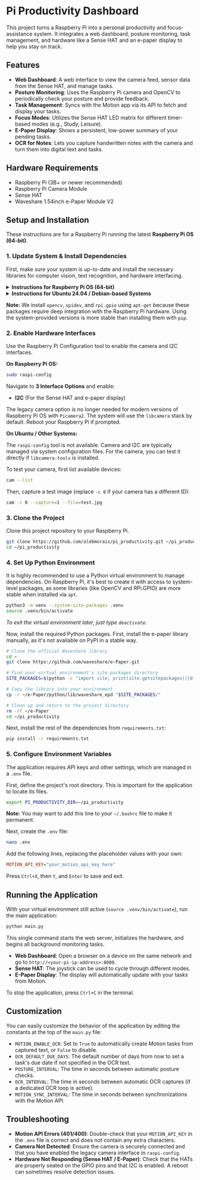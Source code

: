 # Pi Productivity Dashboard

This project turns a Raspberry Pi into a personal productivity and focus-assistance system. It integrates a web dashboard, posture monitoring, task management, and hardware like a Sense HAT and an e-paper display to help you stay on track.

## Features

- **Web Dashboard**: A web interface to view the camera feed, sensor data from the Sense HAT, and manage tasks.
- **Posture Monitoring**: Uses the Raspberry Pi camera and OpenCV to periodically check your posture and provide feedback.
- **Task Management**: Syncs with the Motion app via its API to fetch and display your tasks.
- **Focus Modes**: Utilizes the Sense HAT LED matrix for different timer-based modes (e.g., Study, Leisure).
- **E-Paper Display**: Shows a persistent, low-power summary of your pending tasks.
- **OCR for Notes**: Lets you capture handwritten notes with the camera and turn them into digital text and tasks.

## Hardware Requirements

- Raspberry Pi (3B+ or newer recommended)
- Raspberry Pi Camera Module
- Sense HAT
- Waveshare 1.54inch e-Paper Module V2

## Setup and Installation

These instructions are for a Raspberry Pi running the latest **Raspberry Pi OS (64-bit)**.

### 1. Update System & Install Dependencies

First, make sure your system is up-to-date and install the necessary libraries for computer vision, text recognition, and hardware interfacing.

<details>
<summary><b>Instructions for Raspberry Pi OS (64-bit)</b></summary>

```bash
sudo apt-get update
sudo apt-get upgrade -y
sudo apt-get install -y \
    libcamera-dev \
    libcap-dev \
    python3-opencv \
    python3-spidev \
    python3-rpi.gpio \
    tesseract-ocr \
    libatlas-base-dev
```

</details>

<details>
<summary><b>Instructions for Ubuntu 24.04 / Debian-based Systems</b></summary>

On Ubuntu and other modern Debian-based systems, some package names are different. `libatlas-base-dev` is often replaced by other libraries, and camera tools are in a different package.

```bash
sudo apt-get update
sudo apt-get upgrade -y
sudo apt-get install -y \
    libcamera-tools \
    libcap-dev \
    python3-opencv \
    python3-spidev \
    python3-rpi.gpio \
    tesseract-ocr \
    libblas-dev \
    liblapack-dev
```

</details>

**Note:** We install `opencv`, `spidev`, and `rpi.gpio` using `apt-get` because these packages require deep integration with the Raspberry Pi hardware. Using the system-provided versions is more stable than installing them with `pip`.

### 2. Enable Hardware Interfaces

Use the Raspberry Pi Configuration tool to enable the camera and I2C interfaces.

**On Raspberry Pi OS:**
```bash
sudo raspi-config
```

Navigate to **3 Interface Options** and enable:
- **I2C** (For the Sense HAT and e-paper display)

The legacy camera option is no longer needed for modern versions of Raspberry Pi OS with `Picamera2`. The system will use the `libcamera` stack by default. Reboot your Raspberry Pi if prompted.

**On Ubuntu / Other Systems:**

The `raspi-config` tool is not available. Camera and I2C are typically managed via system configuration files. For the camera, you can test it directly if `libcamera-tools` is installed.

To test your camera, first list available devices:
```bash
cam --list
```

Then, capture a test image (replace `-c 0` if your camera has a different ID):
```bash
cam -c 0 --capture=1 --file=test.jpg
```

### 3. Clone the Project

Clone this project repository to your Raspberry Pi.

```bash
git clone https://github.com/alebmorais/pi_productivity.git ~/pi_productivity
cd ~/pi_productivity
```

### 4. Set Up Python Environment

It is highly recommended to use a Python virtual environment to manage dependencies. On Raspberry Pi, it's best to create it with access to system-level packages, as some libraries (like OpenCV and RPi.GPIO) are more stable when installed via `apt`.

```bash
python3 -m venv --system-site-packages .venv
source .venv/bin/activate
```

*To exit the virtual environment later, just type `deactivate`.*

Now, install the required Python packages. First, install the e-paper library manually, as it's not available on PyPI in a stable way.

```bash
# Clone the official Waveshare library
cd ~
git clone https://github.com/waveshare/e-Paper.git

# Find your virtual environment's site-packages directory
SITE_PACKAGES=$(python -c "import site; print(site.getsitepackages()[0])")

# Copy the library into your environment
cp -r ~/e-Paper/python/lib/waveshare_epd "$SITE_PACKAGES/"

# Clean up and return to the project directory
rm -rf ~/e-Paper
cd ~/pi_productivity
```

Next, install the rest of the dependencies from `requirements.txt`:

```bash
pip install -r requirements.txt
```

### 5. Configure Environment Variables

The application requires API keys and other settings, which are managed in a `.env` file.

First, define the project's root directory. This is important for the application to locate its files.

```bash
export PI_PRODUCTIVITY_DIR=~/pi_productivity
```

**Note:** You may want to add this line to your `~/.bashrc` file to make it permanent.

Next, create the `.env` file:

```bash
nano .env
```

Add the following lines, replacing the placeholder values with your own:

```ini
MOTION_API_KEY="your_motion_api_key_here"
```

Press `Ctrl+X`, then `Y`, and `Enter` to save and exit.

## Running the Application

With your virtual environment still active (`source .venv/bin/activate`), run the main application:

```bash
python main.py
```

This single command starts the web server, initializes the hardware, and begins all background monitoring tasks.

- **Web Dashboard**: Open a browser on a device on the same network and go to `http://<your-pi-ip-address>:8000`.
- **Sense HAT**: The joystick can be used to cycle through different modes.
- **E-Paper Display**: The display will automatically update with your tasks from Motion.

To stop the application, press `Ctrl+C` in the terminal.

## Customization

You can easily customize the behavior of the application by editing the constants at the top of the `main.py` file:

- `MOTION_ENABLE_OCR`: Set to `True` to automatically create Motion tasks from captured text, or `False` to disable.
- `OCR_DEFAULT_DUE_DAYS`: The default number of days from now to set a task's due date if not specified in the OCR text.
- `POSTURE_INTERVAL`: The time in seconds between automatic posture checks.
- `OCR_INTERVAL`: The time in seconds between automatic OCR captures (if a dedicated OCR loop is active).
- `MOTION_SYNC_INTERVAL`: The time in seconds between synchronizations with the Motion API.

## Troubleshooting

- **Motion API Errors (401/400)**: Double-check that your `MOTION_API_KEY` in the `.env` file is correct and does not contain any extra characters.
- **Camera Not Detected**: Ensure the camera is securely connected and that you have enabled the legacy camera interface in `raspi-config`.
- **Hardware Not Responding (Sense HAT / E-Paper)**: Check that the HATs are properly seated on the GPIO pins and that I2C is enabled. A reboot can sometimes resolve detection issues.
